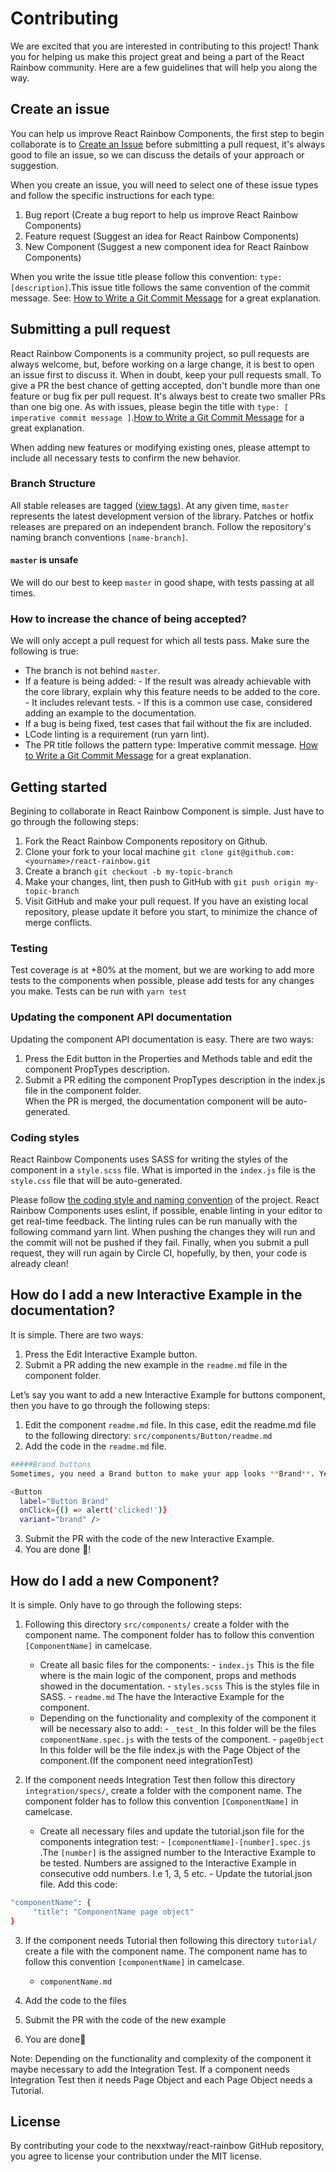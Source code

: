 # Contributing

We are excited that you are interested in contributing to this project! Thank you for helping us make this project great and being a part of the React Rainbow community. Here are a few guidelines that will help you along the way.

## Create an issue

You can help us improve React Rainbow Components, the first step to begin collaborate is to [Create an Issue](https://github.com/nexxtway/react-rainbow/issues/new/choose) before submitting a pull request, it's always good to file an issue, so we can discuss the details of your approach or suggestion.

When you create an issue, you will need to select one of these issue types and follow the specific instructions for each type:

1. Bug report (Create a bug report to help us improve React Rainbow Components)
2. Feature request (Suggest an idea for React Rainbow Components)
3. New Component (Suggest a new component idea for React Rainbow Components)

When you write the issue title please follow this convention: `type: [description]`.This issue title follows the same convention of the commit message. See: [How to Write a Git Commit Message](https://www.conventionalcommits.org/en/v1.0.0-beta.2/) for a great explanation.

## Submitting a pull request

React Rainbow Components is a community project, so pull requests are always welcome, but, before working on a large change, it is best to open an issue first to discuss it.
When in doubt, keep your pull requests small. To give a PR the best chance of getting accepted, don't bundle more than one feature or bug fix per pull request. It's always best to create two smaller PRs than one big one.
As with issues, please begin the title with `type: [ imperative commit message ]`.[How to Write a Git Commit Message](https://github.com/angular/angular.js/blob/master/DEVELOPERS.md#commits) for a great explanation.

When adding new features or modifying existing ones, please attempt to include all necessary tests to confirm the new behavior.

### Branch Structure

All stable releases are tagged ([view tags](https://github.com/nexxtway/react-rainbow/tags)).
At any given time, `master` represents the latest development version of the library. Patches or hotfix releases are prepared on an independent branch. Follow the repository's naming branch conventions `[name-branch]`.

#### `master` is unsafe

We will do our best to keep `master` in good shape, with tests passing at all times.

### How to increase the chance of being accepted?

We will only accept a pull request for which all tests pass. Make sure the following is true:

-   The branch is not behind `master`.
-   If a feature is being added: - If the result was already achievable with the core library, explain why this feature needs to be added to the core. - It includes relevant tests. - If this is a common use case, considered adding an example to the documentation.
-   If a bug is being fixed, test cases that fail without the fix are included.
-   LCode linting is a requirement (run yarn lint).
-   The PR title follows the pattern type: Imperative commit message. [How to Write a Git Commit Message](https://www.conventionalcommits.org/en/v1.0.0-beta.2/) for a great explanation.

## Getting started

Begining to collaborate in React Rainbow Component is simple. Just have to go through the following steps:

1. Fork the React Rainbow Components repository on Github.
2. Clone your fork to your local machine `git clone git@github.com:<yourname>/react-rainbow.git`
3. Create a branch `git checkout -b my-topic-branch`
4. Make your changes, lint, then push to GitHub with `git push origin my-topic-branch`
5. Visit GitHub and make your pull request.
   If you have an existing local repository, please update it before you start, to minimize the chance of merge conflicts.

### Testing

Test coverage is at +80% at the moment, but we are working to add more tests to the components when possible, please add tests for any changes you make. Tests can be run with `yarn test`

### Updating the component API documentation

Updating the component API documentation is easy. There are two ways:

1. Press the Edit button in the Properties and Methods table and edit the component PropTypes description.
2. Submit a PR editing the component PropTypes description in the index.js file in the component folder.  
   When the PR is merged, the documentation component will be auto-generated.

### Coding styles

React Rainbow Components uses SASS for writing the styles of the component in a `style.scss` file. What is imported in the `index.js` file is the `style.css` file that will be auto-generated.

Please follow [the coding style and naming convention](https://github.com/nexxtway/react-rainbow/blob/master/CSSCONVENTION.md) of the project. React Rainbow Components uses eslint, if possible, enable linting in your editor to get real-time feedback. The linting rules can be run manually with the following command yarn lint.
When pushing the changes they will run and the commit will not be pushed if they fail.
Finally, when you submit a pull request, they will run again by Circle CI, hopefully, by then, your code is already clean!

## How do I add a new Interactive Example in the documentation?

It is simple. There are two ways:

1. Press the Edit Interactive Example button.
2. Submit a PR adding the new example in the `readme.md` file in the component folder.

Let’s say you want to add a new Interactive Example for buttons component, then you have to go through the following steps:

1. Edit the component `readme.md` file.
   In this case, edit the readme.md file to the following directory:
   `src/components/Button/readme.md`
2. Add the code in the `readme.md` file.

```sh
#####Brand buttons
Sometimes, you need a Brand button to make your app looks **Brand**. Yea ...
```

```sh
<Button
  label="Button Brand"
  onClick={() => alert('clicked!')}
  variant="brand" />
```

3. Submit the PR with the code of the new Interactive Example.
4. You are done 🎉!

## How do I add a new Component?

It is simple. Only have to go through the following steps:

1. Following this directory `src/components/` create a folder with the component name. The component folder has to follow this convention `[ComponentName]` in camelcase.

    - Create all basic files for the components: - `index.js` This is the file where is the main logic of the component, props and methods showed in the documentation. - `styles.scss` This is the styles file in SASS. - `readme.md` The have the Interactive Example for the component.
    - Depending on the functionality and complexity of the component it will be necessary also to add: - `_test_` In this folder will be the files `componentName.spec.js` with the tests of the component. - `pageObject` In this folder will be the file index.js with the Page Object of the component.(If the component need integrationTest)

2. If the component needs Integration Test then follow this directory `integration/specs/`, create a folder with the component name. The component folder has to follow this convention `[ComponentName]` in camelcase.
    - Create all necessary files and update the tutorial.json file for the components integration test: - `[componentName]-[number].spec.js` .The `[number]` is the assigned number to the Interactive Example to be tested. Numbers are assigned to the Interactive Example in consecutive odd numbers. I.e 1, 3, 5 etc. - Update the tutorial.json file. Add this code:

```sh
"componentName": {
     "title": "ComponentName page object"
}
```

3. If the component needs Tutorial then following this directory `tutorial/` create a file with the component name. The component name has to follow this convention `[componentName]` in camelcase.

    - `componentName.md`

4. Add the code to the files
5. Submit the PR with the code of the new example
6. You are done🎉

Note: Depending on the functionality and complexity of the component it maybe necessary to add the Integration Test. If a component needs Integration Test then it needs Page Object and each Page Object needs a Tutorial.

## License

By contributing your code to the nexxtway/react-rainbow GitHub repository, you agree to license your contribution under the MIT license.
